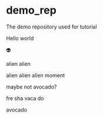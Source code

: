 # demo_rep
The demo repository used for tutorial

Hello world

:alien:

alien alien

alien alien
 alien moment

maybe not avocado?

fre sha vaca do

avocado
